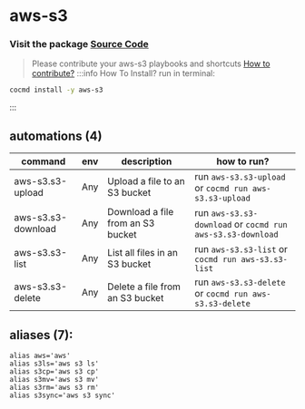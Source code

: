 # aws-s3
### Visit the package [ Source Code ](https://github.com/cocmd/hub/tree/master/packages/aws-s3)
> Please contribute your aws-s3 playbooks and shortcuts
> [How to contribute?](https://cocmd.org/docs/contributing)
:::info How To Install?
run in terminal:
```bash
cocmd install -y aws-s3
```
:::
## automations (4)
| command | env | description | how to run? |
| --- | --- | --- | --- |
| aws-s3.s3-upload | Any | Upload a file to an S3 bucket | run `aws-s3.s3-upload` or `cocmd run aws-s3.s3-upload` |
| aws-s3.s3-download | Any | Download a file from an S3 bucket | run `aws-s3.s3-download` or `cocmd run aws-s3.s3-download` |
| aws-s3.s3-list | Any | List all files in an S3 bucket | run `aws-s3.s3-list` or `cocmd run aws-s3.s3-list` |
| aws-s3.s3-delete | Any | Delete a file from an S3 bucket | run `aws-s3.s3-delete` or `cocmd run aws-s3.s3-delete` |

## aliases (7):
```
alias aws='aws'
alias s3ls='aws s3 ls'
alias s3cp='aws s3 cp'
alias s3mv='aws s3 mv'
alias s3rm='aws s3 rm'
alias s3sync='aws s3 sync'

```

